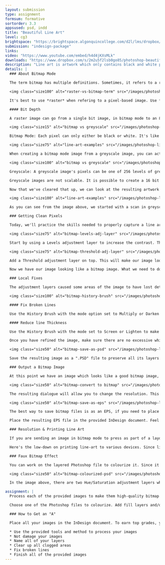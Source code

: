 ```yaml
---
layout: submission
type: assignment
formsum: formative
sortorder: 3.3
appsused: psd, indd
title: "Beautiful Line Art"
level: cg3
brightspace: "https://brightspace.algonquincollege.com/d2l/lms/dropbox/user/folder_submit_files.d2l?db=86420&grpid=0&isprv=0&bp=0&ou=92653"
submission: "indesign-package"
links:
video: "https://www.youtube.com/embed/h4d4jKXsMLk"
downloads: "https://www.dropbox.com/s/2m2u5f2lsb0go85/photoshop-beautiful-line-art.zip?dl=1"
description: "Line art is artwork which only contains black and white pixels. Line art images always contain sharp edges with no greys or colours. You would think that it would be the easiest to scan. The problem is that bitmap images often end up either lacking detail or clogged in darker areas. The Bitmap or Black & White settings in your scanning software will rarely yield favourable results. I'll show you how to create beautiful line art."
details: |
  ### About Bitmap Mode

  The term bitmap has multiple definitions. Sometimes, it refers to a raster image. Sometimes it refers to a black & white image. The phrase *black & white* is also often misused, interchangeably with *greyscale*. This all just causes confusion.

  <img class="size100" alt="raster-vs-bitmap-term" src="/images/photoshop-line-art/raster-vs-bitmap-term.jpg">

  It's best to use *raster* when refering to a pixel-based image. Use *greyscale* for grey images. Use *Bitmap* or *Bitmap mode* for pure black and white images.

  #### Bit Depth

  A raster image can go from a single bit image, in bitmap mode to an 8 bit image, in colour. Bit depth can go way higher, but such images are rarely used in graphic design.

  <img class="size15" alt="bitmap vs greyscale" src="/images/photoshop-line-art/bitmap-mode.svg">

  Bitmap Mode: Each pixel can only either be black or white. It's like a light switch that's on or off. There are no other choices. It has only one channel. Bitmap mode is also called 1 bit colour because there's only one bit of information. A bit is the smallest increment of digital information. This means it has 2<sup>1</sup> colours. 2 x 1 colours, which are black and white. It's either ON or OFF.

  <img class="size75" alt="line-art-examples" src="/images/photoshop-line-art/greyscale-to-bitmap.svg">

  When creating a bitmap mode image from a greyscale image, you can actually create it at any resolution you want. Picture it this way. You have a hypothetic greyscale image made of 1" tiles. Upon converting it to bitmap mode, you can break those grey tiles into as many black or white tiles as you please.

  <img class="size100" alt="bitmap vs greyscale" src="/images/photoshop-line-art/greyscale-mode.svg">

  Greyscale: A greyscale image's pixels can be one of 256 levels of grey. It has only one channel. That channel is itself a greyscale image. A regular greyscale image is called an 8bit grey image. This means it has 2<sup>8</sup> greys. This is 2 x 2 x 2 x 2 x 2 x 2 x 2 x 2 = 256 levels of grey. That's 8 twos.

  Greyscale images are not scalable. It is possible to create a 16 bit or even a 32 bit greyscale image, though you could barely tell the difference in quality.

  Now that we've cleared that up, we can look at the resulting artwork in bitmap mode.

  <img class="size100" alt="line-art-examples" src="/images/photoshop-line-art/line-art-examples.jpg">

  As you can see from the image above, we started with a scan in greyscale mode. From there, we can obtain a variety of looks. The second and third images are actually in Bitmap mode. The third image is placed on a coloured background in InDesign. Where there are no black pixels, the image is transparent. The last image is not in bitmap mode. It's our layered Photoshop file that's been colourised.

  ### Getting Clean Pixels

  Today, we'll practice the skills needed to properly capture a line art image. You will use the technique to make them high-quality bitmap images. We want to avoid too many broken lines, clogged dark areas and excessively white light areas.

  <img class="size75" alt="bitmap-levels-adj-layer" src="/images/photoshop-line-art/bitmap-levels-adj-layer.jpg">

  Start by using a Levels adjustment layer to increase the contrast. This will darken the blacks and whiten the paper texture. Be careful, Don't go too far with this.

  <img class="size75" alt="bitmap-threshold-adj-layer" src="/images/photoshop-line-art/bitmap-threshold-adj-layer.jpg">

  Add a Threshold adjustment layer on top. This will make our image look like it's in bitmap mode, even if it's in greyscale.

  Now we have our image looking like a bitmap image. What we need to do is adjust any areas which either look clogged, have broken lines or have paper texture.

  ### Local Fixes

  The adjustment layers caused some areas of the image to have lost details or to have become to clogged with black. These details still exist on our bottom-most layer, on our original image. We'll rescue them from that layer

  <img class="size100" alt="bitmap-history-brush" src="/images/photoshop-line-art/bitmap-history-brush.jpg">

  #### Fix Broken Lines

  Use the History Brush with the mode option set to Multiply or Darken to make the lines thicker. Lower the Opacity settings of the brush (not the layer) if the changes are too extreme. A really soft-edged brush is suggested.

  #### Reduce line Thickness

  Use the History Brush with the mode set to Screen or Lighten to make the lines thinner. Lower the Opacity settings if the changes are too extreme.

  Once you have refined the image, make sure there are no excessive white areas around it — that the canvas is not too big for nothing. You can use <span class="command">Image > Trim</span> and check all the boxes. This should crop the image to its smallest practical size.

  <img class="size50" alt="bitmap-save-as-psd" src="/images/photoshop-line-art/bitmap-save-as-psd.jpg">

  Save the resulting image as a ".PSD" file to preserve all its layers.

  ### Output a Bitmap Image

  At this point we have an image which looks like a good bitmap image, but it is still in grayscale mode. Simply go <span class="command">Image > Mode > Bitmap</span> to convert it to bitmap mode.

  <img class="size50" alt="bitmap-convert to bitmap" src="/images/photoshop-line-art/bitmap-convert-to-bitmap.jpg">

  The resulting dialogue will allow you to change the resolution. This is where you can choose any resolution you need. You can go as high as you wish. Click OK.

  <img class="size50" alt="bitmap-save-as-eps" src="/images/photoshop-line-art/bitmap-save-as-eps.jpg">

  The best way to save bitmap files is as an EPS, if you need to place it against a coloured background. The resulting dialog will give you the choice of making whites transparent.

  Place the resulting EPS file in the provided InDesign document. Feel free to reduce the size of it. Hold Command + Option to scale the image and its box.

  ### Resolution & Printing Line Art

  If you are sending an image in bitmap mode to press as part of a layout, you would need to set the resolution of the image to the same resolution of the printer's raster image processor (RIP). Current RIPs use a 2400dpi line-screen or higher. This would make quite a large file. 1000dpi is sufficient to capture the finest line.

  Here's the low-down on printing line-art to various devices. Since line art contains only black and white pixels, we want to match up one image pixel to one device pixel to get the best clarity. Most of today's monochrome laser printers print at 600 dpi. So if you're printing to one, set the resolution of your image to 600 dpi at 100%.

  ### Faux Bitmap Effect

  You can work on the layered Photoshop file to colourize it. Since it was scanned in greyscale, you'll need to convert it to RGB with <span class="command">Image > Mode > RGB Colour</span>. This will not be a bitmap image, but it will look like one. Feel free to add adjustment layers or fill layers to colourize your artwork. Once you're done, save the artwork as a native .psd file with the -colour added to the file name.

  <img class="size50" alt="bitmap-colourized-psd" src="/images/photoshop-line-art/bitmap-colourized-psd.jpg">

  In the image above, there are two Hue/Saturation adjustment layers which colourize the body and the leaves of the pineapple. There's a fill layer that colourized the black pixels to green. Its blend mode is set to Screen.

assignment: |
  Process each of the provided images to make them high-quality bitmap mode images. Place each of the Photoshop EPS files cleanly on the page in InDesign.

  Choose one of the Photoshop files to colourize. Add fill layers and/or adjustment layers to achieve your look. Be subtle with the application of colour. Colours should be light and desaturated. Add -COLOUR to the name, so we can tell which it is.

  ### How to Get an "A"

  Place all your images in the InDesign document. To earn top grades, you will need to do the following.

  * Use the provided tools and method to process your images
  * Not damage your images
  * Name all of your layers
  * Clear up all clogged areas
  * Fix broken lines
  * Finish all of the provided images
---
```

